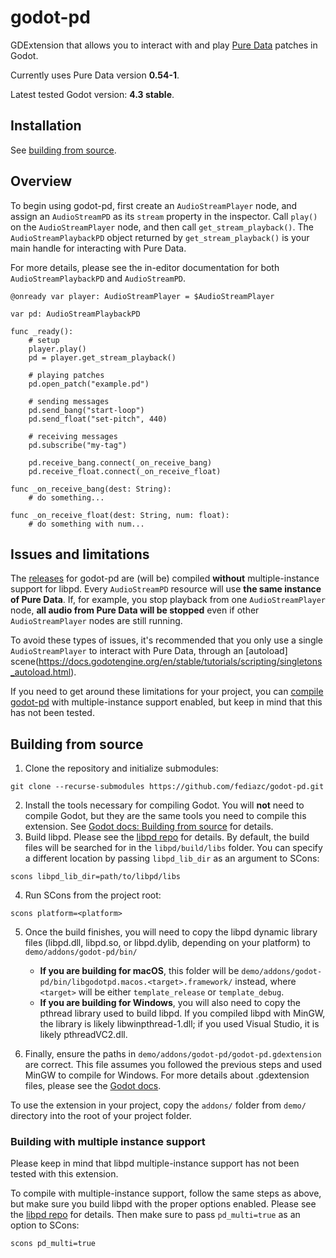 # godot-pd

GDExtension that allows you to interact with and play [Pure Data](https://puredata.info/) patches in Godot.

Currently uses Pure Data version **0.54-1**.

Latest tested Godot version: **4.3 stable**.

## Installation

See [building from source](#building-from-source).

## Overview

To begin using godot-pd, first create an `AudioStreamPlayer` node, and assign an `AudioStreamPD` as its `stream` property in the inspector. Call `play()` on the `AudioStreamPlayer` node, and then call `get_stream_playback()`. The `AudioStreamPlaybackPD` object returned by `get_stream_playback()` is your main handle for interacting with Pure Data.

For more details, please see the in-editor documentation for both `AudioStreamPlaybackPD` and `AudioStreamPD`.

```GDScript
@onready var player: AudioStreamPlayer = $AudioStreamPlayer

var pd: AudioStreamPlaybackPD

func _ready():
    # setup
    player.play()
    pd = player.get_stream_playback()
    
    # playing patches
    pd.open_patch("example.pd")

    # sending messages
    pd.send_bang("start-loop")
    pd.send_float("set-pitch", 440)

    # receiving messages
    pd.subscribe("my-tag")

    pd.receive_bang.connect(_on_receive_bang)
    pd.receive_float.connect(_on_receive_float)

func _on_receive_bang(dest: String):
    # do something...

func _on_receive_float(dest: String, num: float):
    # do something with num...

```

## Issues and limitations

The [releases](https://github.com/fediazc/godot-pd/releases) for godot-pd are (will be) compiled **without** multiple-instance support for libpd. Every `AudioStreamPD` resource will use **the same instance of Pure Data**. If, for example, you stop playback from one `AudioStreamPlayer` node, **all audio from Pure Data will be stopped** even if other `AudioStreamPlayer` nodes are still running.

To avoid these types of issues, it's recommended that you only use a single `AudioStreamPlayer` to interact with Pure Data, through an [autoload] scene(https://docs.godotengine.org/en/stable/tutorials/scripting/singletons_autoload.html).

If you need to get around these limitations for your project, you can [compile godot-pd](#building-from-source) with multiple-instance support enabled, but keep in mind that this has not been tested.

## Building from source

1. Clone the repository and initialize submodules:

```
git clone --recurse-submodules https://github.com/fediazc/godot-pd.git
```

2. Install the tools necessary for compiling Godot. You will **not** need to compile Godot, but they are the same tools you need to compile this extension. See [Godot docs: Building from source](https://docs.godotengine.org/en/stable/contributing/development/compiling/index.html#toc-devel-compiling) for details.
3. Build libpd. Please see the [libpd repo](https://github.com/libpd/libpd) for details. By default, the build files will be searched for in the `libpd/build/libs` folder. You can specify a different location by passing `libpd_lib_dir` as an argument to SCons:

```
scons libpd_lib_dir=path/to/libpd/libs
```

4. Run SCons from the project root:

```
scons platform=<platform>
```

5. Once the build finishes, you will need to copy the libpd dynamic library files (libpd.dll, libpd.so, or libpd.dylib, depending on your platform) to `demo/addons/godot-pd/bin/` 
    - **If you are building for macOS**, this folder will be `demo/addons/godot-pd/bin/libgodotpd.macos.<target>.framework/` instead, where `<target>` will be either `template_release` or `template_debug`.
    - **If you are building for Windows**, you will also need to copy the pthread library used to build libpd. If you compiled libpd with MinGW, the library is likely libwinpthread-1.dll; if you used Visual Studio, it is likely pthreadVC2.dll.

6. Finally, ensure the paths in `demo/addons/godot-pd/godot-pd.gdextension` are correct. This file assumes you followed the previous steps and used MinGW to compile for Windows. For more details about .gdextension files, please see the [Godot docs](https://docs.godotengine.org/en/stable/tutorials/scripting/gdextension/gdextension_file.html).

To use the extension in your project, copy the `addons/` folder from `demo/` directory into the root of your project folder.

### Building with multiple instance support

Please keep in mind that libpd multiple-instance support has not been tested with this extension.

To compile with multiple-instance support, follow the same steps as above, but make sure you build libpd with the proper options enabled. Please see the [libpd repo](https://github.com/libpd/libpd) for details. Then make sure to pass `pd_multi=true` as an option to SCons:

```
scons pd_multi=true
```
